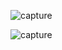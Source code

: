 ![capture](https://github.com/user-attachments/assets/3fb79a1e-de2a-4805-9483-9e252f910cec)





![capture](https://github.com/user-attachments/assets/6a8a5424-5406-4efb-8e12-2e0861890487)
